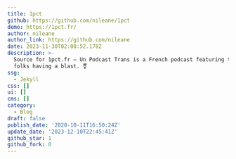 ```yaml
---
title: 1pct
github: https://github.com/nileane/1pct
demo: https://1pct.fr/
author: nileane
author_link: https://github.com/nileane
date: 2023-11-30T02:08:52.178Z
description: >-
  Source for 1pct.fr — Un Podcast Trans is a French podcast featuring trans
  folks having a blast. ‍⚧️
ssg:
  - Jekyll
css: []
ui: []
cms: []
category:
  - Blog
draft: false
publish_date: '2020-10-11T16:50:24Z'
update_date: '2023-12-10T22:45:41Z'
github_star: 1
github_fork: 0
---
```

